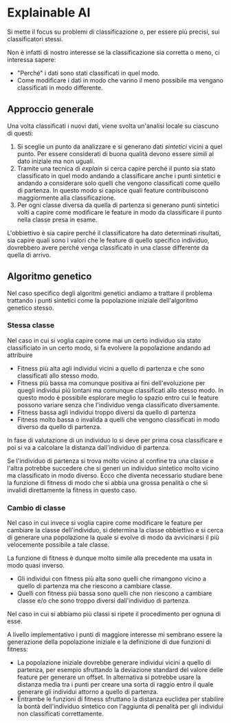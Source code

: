 # Explainable AI

Si mette il focus su problemi di classificazione
o, per essere più precisi, sui classificatori
stessi.

Non è infatti di nostro interesse se la
classificazione sia corretta o meno, ci
interessa sapere:

- "Perché" i dati sono stati classificati in
  quel modo.
- Come modificare i dati in modo che varino il
  meno possibile ma vengano classificati in
  modo differente.

## Approccio generale

Una volta classificati i nuovi dati, viene
svolta un'analisi locale su ciascuno di
questi:

1. Si sceglie un punto da analizzare e si
   generano dati _sintetici_ vicini a quel
   punto. Per essere considerati di buona
   qualità devono essere _simili_ al dato
   iniziale ma non uguali.
2. Tramite una tecnica di _explain_ si cerca
   capire perché il punto sia stato classificato
   in quel modo andando a classificare anche
   i punti sintetici e andando a considerare
   solo quelli che vengono classificati come
   quello di partenza. In questo modo si capisce
   quali feature contribuiscono maggiormente
   alla classificazione.
3. Per ogni classe diversa da quella di partenza
   si generano punti sintetici volti a capire
   come modificare le feature in modo da
   classificare il punto nella classe presa in
   esame.

L'obbiettivo è sia capire perché il
classificatore ha dato determinati risultati,
sia capire quali sono i valori che le feature
di quello specifico individuo, dovrebbero
avere perché venga classificato in una classe
differente da quella di arrivo.

## Algoritmo genetico

Nel caso specifico degli algoritmi genetici
andiamo a trattare il problema trattando i
punti sintetici come la popolazione iniziale
dell'algoritmo genetico stesso.

### Stessa classe

Nel caso in cui si voglia capire come mai un
certo individuo sia stato classificiato in un
certo modo, si fa evolvere la popolazione
andando ad attribuire

- Fitness più alta agli individui vicini a
  quello di partenza e che sono classificati
  allo stesso modo.
- Fitness più bassa ma comunque positiva ai
  fini dell'evoluzione per quegli individui
  più lontani ma comunque classificati allo
  stesso modo. In questo modo è possibile
  esplorare meglio lo spazio entro cui le
  feature possono variare senza che l'individuo
  venga classificato diversamente.
- Fitness bassa agli individui troppo diversi
  da quello di partenza
- Fitness molto bassa o invalida a quelli che
  vengono classificati in modo diverso da quello
  di partenza.

In fase di valutazione di un individuo lo si
deve per prima cosa classificare e poi si va
a calcolare la distanza dall'individuo di
partenza.

Se l'individuo di partenza si trova molto vicino
al confine tra una classe e l'altra potrebbe
succedere che si generi un individuo sintetico
molto vicino ma classificato in modo diverso.
Ecco che diventa necessario studiare bene la
funzione di fitness di modo che si abbia una
grossa penalità o che si invalidi direttamente
la fitness in questo caso.

### Cambio di classe

Nel caso in cui invece si voglia capire come
modificare le feature per cambiare la classe
dell'individuo, si determina la classe obbiettivo
e si cerca di generare una popolazione la quale
si evolve di modo da avvicinarsi il più
velocemente possibile a tale classe.

La funzione di fitness è dunque molto simile
alla precedente ma usata in modo quasi inverso.

- Gli individui con fitness più alta sono quelli
  che rimangono vicino a quello di partenza ma
  che riescono a cambiare classe.
- Quelli con fitness più bassa sono quelli che
  non riescono a cambiare classe e/o che sono
  troppo diversi dall'individuo di partenza.

Nel caso in cui si abbiamo più classi si ripete
il procedimento per ognuna di esse.

A livello implementativo i punti di maggiore
interesse mi sembrano essere la generazione della
popolazione iniziale e la definizione di due
funzioni di fitness:

- La popolazione iniziale dovrebbe generare
  individui vicini a quello di partenza, per
  esempio sfruttando la deviazione standard del
  valore delle feature per generare un offset.
  In alternativa si potrebbe usare la distanza
  media tra i punti per creare una sorta di
  raggio entro il quale generare gli individui
  attorno a quello di partenza.
- Entrambe le funzioni di fitness sfruttano la
  distanza euclidea per stabilire la bontà
  dell'individuo sintetico con l'aggiunta di
  penalità per gli individui non classificati
  correttamente.

